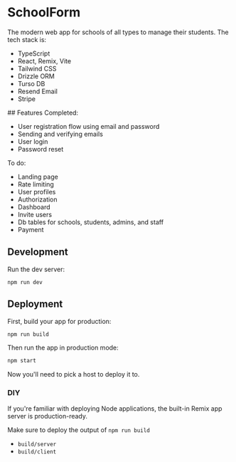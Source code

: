 # SchoolForm

The modern web app for schools of all types to manage their students.
The tech stack is:

- TypeScript
- React, Remix, Vite
- Tailwind CSS
- Drizzle ORM
- Turso DB
- Resend Email
- Stripe

## Features
Completed:

- User registration flow using email and password
- Sending and verifying emails
- User login
- Password reset

To do:

- Landing page
- Rate limiting
- User profiles
- Authorization
- Dashboard
- Invite users
- Db tables for schools, students, admins, and staff
- Payment

## Development

Run the dev server:

```shellscript
npm run dev
```

## Deployment

First, build your app for production:

```sh
npm run build
```

Then run the app in production mode:

```sh
npm start
```

Now you'll need to pick a host to deploy it to.

### DIY

If you're familiar with deploying Node applications, the built-in Remix app server is production-ready.

Make sure to deploy the output of `npm run build`

- `build/server`
- `build/client`

